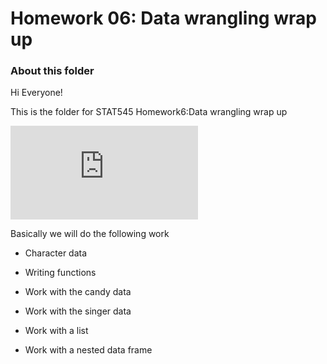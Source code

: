 Homework 06: Data wrangling wrap up
=====================

### About this folder
Hi Everyone!

This is the folder for STAT545 Homework6:Data wrangling wrap up


![Direct Link to the File](https://github.com/arthursunbao/STAT545-Homework/blob/master/hw05/Factor_and_figure_management.md "Direct Link to the File")

Basically we will do the following work

- Character data

- Writing functions

- Work with the candy data

- Work with the singer data

- Work with a list

- Work with a nested data frame
